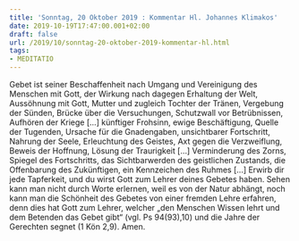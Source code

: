 ```yaml
---
title: 'Sonntag, 20 Oktober 2019 : Kommentar Hl. Johannes Klimakos'
date: 2019-10-19T17:47:00.001+02:00
draft: false
url: /2019/10/sonntag-20-oktober-2019-kommentar-hl.html
tags: 
- MEDITATIO
---
```


Gebet ist seiner Beschaffenheit nach Umgang und Vereinigung des Menschen mit Gott, der Wirkung nach dagegen Erhaltung der Welt, Aussöhnung mit Gott, Mutter und zugleich Tochter der Tränen, Vergebung der Sünden, Brücke über die Versuchungen, Schutzwall vor Betrübnissen, Aufhören der Kriege \[…\] künftiger Frohsinn, ewige Beschäftigung, Quelle der Tugenden, Ursache für die Gnadengaben, unsichtbarer Fortschritt, Nahrung der Seele, Erleuchtung des Geistes, Axt gegen die Verzweiflung, Beweis der Hoffnung, Lösung der Traurigkeit \[…\] Verminderung des Zorns, Spiegel des Fortschritts, das Sichtbarwerden des geistlichen Zustands, die Offenbarung des Zukünftigen, ein Kennzeichen des Ruhmes \[…\] Erwirb dir jede Tapferkeit, und du wirst Gott zum Lehrer deines Gebetes haben. Sehen kann man nicht durch Worte erlernen, weil es von der Natur abhängt, noch kann man die Schönheit des Gebetes von einer fremden Lehre erfahren, denn dies hat Gott zum Lehrer, welcher „den Menschen Wissen lehrt und dem Betenden das Gebet gibt“ (vgl. Ps 94(93),10) und die Jahre der Gerechten segnet (1 Kön 2,9). Amen.